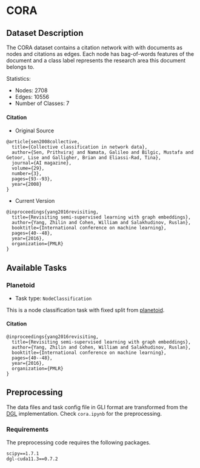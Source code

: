 # CORA

## Dataset Description

The CORA dataset contains a citation network with with documents as nodes and citations as edges. Each node has bag-of-words features of the document and a class label represents the research area this document belongs to.

Statistics:
- Nodes: 2708
- Edges: 10556
- Number of Classes: 7

#### Citation
- Original Source
```
@article{sen2008collective,
  title={Collective classification in network data},
  author={Sen, Prithviraj and Namata, Galileo and Bilgic, Mustafa and Getoor, Lise and Galligher, Brian and Eliassi-Rad, Tina},
  journal={AI magazine},
  volume={29},
  number={3},
  pages={93--93},
  year={2008}
}
```
- Current Version
```
@inproceedings{yang2016revisiting,
  title={Revisiting semi-supervised learning with graph embeddings},
  author={Yang, Zhilin and Cohen, William and Salakhudinov, Ruslan},
  booktitle={International conference on machine learning},
  pages={40--48},
  year={2016},
  organization={PMLR}
}
```
## Available Tasks

### Planetoid

- Task type: `NodeClassification`

This is a node classification task with fixed split from [planetoid](https://github.com/kimiyoung/planetoid).

#### Citation

```
@inproceedings{yang2016revisiting,
  title={Revisiting semi-supervised learning with graph embeddings},
  author={Yang, Zhilin and Cohen, William and Salakhudinov, Ruslan},
  booktitle={International conference on machine learning},
  pages={40--48},
  year={2016},
  organization={PMLR}
}
```

## Preprocessing

The data files and task config file in GLI format are transformed from the [DGL](https://www.dgl.ai) implementation. Check `cora.ipynb` for the preprocessing.


### Requirements

The preprocessing code requires the following packages.

```
scipy==1.7.1
dgl-cuda11.3==0.7.2
```
